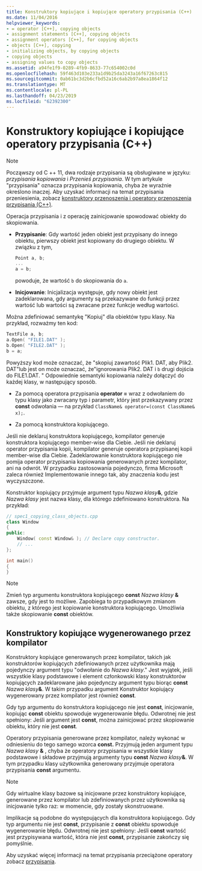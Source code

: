 ```yaml
---
title: Konstruktory kopiujące i kopiujące operatory przypisania (C++)
ms.date: 11/04/2016
helpviewer_keywords:
- = operator [C++], copying objects
- assignment statements [C++], copying objects
- assignment operators [C++], for copying objects
- objects [C++], copying
- initializing objects, by copying objects
- copying objects
- assigning values to copy objects
ms.assetid: a94fe1f9-0289-4fb9-8633-77c654002c0d
ms.openlocfilehash: 59f463d103e233a1d9b25da3243a16f67263c815
ms.sourcegitcommit: 0ab61bc3d2b6cfbd52a16c6ab2b97a8ea1864f12
ms.translationtype: MT
ms.contentlocale: pl-PL
ms.lasthandoff: 04/23/2019
ms.locfileid: "62392300"
---
```

# <a name="copy-constructors-and-copy-assignment-operators-c"></a>Konstruktory kopiujące i kopiujące operatory przypisania (C++)

> [!NOTE]
> Począwszy od C ++ 11, dwa rodzaje przypisania są obsługiwane w języku: *przypisania kopiowania* i *Przenieś przypisania*. W tym artykule "przypisania" oznacza przypisania kopiowania, chyba że wyraźnie określono inaczej. Aby uzyskać informacji na temat przypisania przeniesienia, zobacz [konstruktory przenoszenia i operatory przenoszenia przypisania (C++)](move-constructors-and-move-assignment-operators-cpp.md).
>
> Operacja przypisania i z operację zainicjowanie spowodować obiekty do skopiowania.

- **Przypisanie**: Gdy wartość jeden obiekt jest przypisany do innego obiektu, pierwszy obiekt jest kopiowany do drugiego obiektu. W związku z tym,

    ```cpp
    Point a, b;
    ...
    a = b;
    ```

   powoduje, że wartość `b` do skopiowania do `a`.

- **Inicjowanie**: Inicjalizacja występuje, gdy nowy obiekt jest zadeklarowana, gdy argumenty są przekazywane do funkcji przez wartość lub wartości są zwracane przez funkcje według wartości.

Można zdefiniować semantykę "Kopiuj" dla obiektów typu klasy. Na przykład, rozważmy ten kod:

```cpp
TextFile a, b;
a.Open( "FILE1.DAT" );
b.Open( "FILE2.DAT" );
b = a;
```

Powyższy kod może oznaczać, że "skopiuj zawartość Plik1. DAT, aby Plik2. DAT"lub jest on może oznaczać, że"ignorowania Plik2. DAT i `b` drugi dojścia do FILE1.DAT. " Odpowiednie semantyki kopiowania należy dołączyć do każdej klasy, w następujący sposób.

- Za pomocą operatora przypisania **operator =** wraz z odwołaniem do typu klasy jako zwracany typ i parametr, który jest przekazywany przez **const** odwołania — na przykład `ClassName& operator=(const ClassName& x);`.

- Za pomocą konstruktora kopiującego.

Jeśli nie deklaruj konstruktora kopiującego, kompilator generuje konstruktora kopiującego member-wise dla Ciebie.  Jeśli nie deklaruj operator przypisania kopii, kompilator generuje operatora przypisanej kopii member-wise dla Ciebie. Zadeklarowanie konstruktora kopiującego nie pomija operator przypisania kopiowania generowanych przez kompilator, ani na odwrót. W przypadku zastosowania pojedynczo, firma Microsoft zaleca również Implementowanie innego tak, aby znaczenia kodu jest wyczyszczone.

Konstruktor kopiujący przyjmuje argument typu <em>Nazwa klasy</em><strong>&</strong>, gdzie *Nazwa klasy* jest nazwa klasy, dla którego zdefiniowano konstruktora. Na przykład:

```cpp
// spec1_copying_class_objects.cpp
class Window
{
public:
    Window( const Window& ); // Declare copy constructor.
    // ...
};

int main()
{
}
```

> [!NOTE]
> Zmień typ argumentu konstruktora kopiującego **const** <em>Nazwa klasy</em> <strong>&</strong> zawsze, gdy jest to możliwe. Zapobiega to przypadkowym zmianom obiektu, z którego jest kopiowanie konstruktora kopiującego. Umożliwia także skopiowanie **const** obiektów.

## <a name="compiler-generated-copy-constructors"></a>Konstruktory kopiujące wygenerowanego przez kompilator

Konstruktory kopiujące generowanych przez kompilator, takich jak konstruktorów kopiujących zdefiniowanych przez użytkownika mają pojedynczy argument typu "odwołanie do *Nazwa klasy*." Jest wyjątek, jeśli wszystkie klasy podstawowe i element członkowski klasy konstruktorów kopiujących zadeklarowane jako pojedynczy argument typu biorąc **const** <em>Nazwa klasy</em><strong>&</strong>. W takim przypadku argument Konstruktor kopiujący wygenerowany przez kompilator jest również **const**.

Gdy typ argumentu do konstruktora kopiującego nie jest **const**, inicjowanie, kopiując **const** obiektu spowoduje wygenerowanie błędu. Odwrotnej nie jest spełniony: Jeśli argument jest **const**, można zainicjować przez skopiowanie obiektu, który nie jest **const**.

Operatory przypisania generowane przez kompilator, należy wykonać w odniesieniu do tego samego wzorca **const.** Przyjmują jeden argument typu <em>Nazwa klasy</em> <strong>&</strong> , chyba że operatory przypisania w wszystkie klasy podstawowe i składowe przyjmują argumenty typu **const** <em>Nazwa klasy</em><strong>&</strong>. W tym przypadku klasy użytkownika generowany przyjmuje operatora przypisania **const** argumentu.

> [!NOTE]
> Gdy wirtualne klasy bazowe są inicjowane przez konstruktory kopiujące, generowane przez kompilator lub zdefiniowanych przez użytkownika są inicjowanie tylko raz: w momencie, gdy zostały skonstruowane.

Implikacje są podobne do występujących dla konstruktora kopiującego. Gdy typ argumentu nie jest **const**, przypisanie z **const** obiektu spowoduje wygenerowanie błędu. Odwrotnej nie jest spełniony: Jeśli **const** wartość jest przypisywana wartość, która nie jest **const**, przypisanie zakończy się pomyślnie.

Aby uzyskać więcej informacji na temat przypisania przeciążone operatory zobacz [przypisania](../cpp/assignment.md).